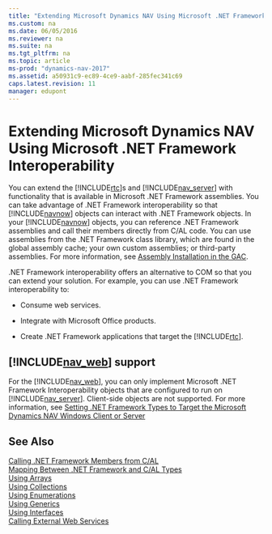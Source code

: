 ```yaml
---
title: "Extending Microsoft Dynamics NAV Using Microsoft .NET Framework Interoperability"
ms.custom: na
ms.date: 06/05/2016
ms.reviewer: na
ms.suite: na
ms.tgt_pltfrm: na
ms.topic: article
ms-prod: "dynamics-nav-2017"
ms.assetid: a50931c9-ec89-4ce9-aabf-285fec341c69
caps.latest.revision: 11
manager: edupont
---
```

# Extending Microsoft Dynamics NAV Using Microsoft .NET Framework Interoperability
You can extend the [!INCLUDE[rtc](includes/rtc_md.md)]s and [!INCLUDE[nav_server](includes/nav_server_md.md)] with functionality that is available in Microsoft .NET Framework assemblies. You can take advantage of .NET Framework interoperability so that [!INCLUDE[navnow](includes/navnow_md.md)] objects can interact with .NET Framework objects. In your [!INCLUDE[navnow](includes/navnow_md.md)] objects, you can reference .NET Framework assemblies and call their members directly from C/AL code. You can use assemblies from the .NET Framework class library, which are found in the global assembly cache; your own custom assemblies; or third-party assemblies. For more information, see [Assembly Installation in the GAC](http://go.microsoft.com/fwlink/?LinkID=196848).  

 .NET Framework interoperability offers an alternative to COM so that you can extend your solution. For example, you can use .NET Framework interoperability to:  

-   Consume web services.  

-   Integrate with Microsoft Office products.  

-   Create .NET Framework applications that target the [!INCLUDE[rtc](includes/rtc_md.md)].  

## [!INCLUDE[nav_web](includes/nav_web_md.md)] support  
 For the [!INCLUDE[nav_web](includes/nav_web_md.md)], you can only implement Microsoft .NET Framework Interoperability objects that are configured to run on [!INCLUDE[nav_server](includes/nav_server_md.md)]. Client-side objects are not supported. For more information, see [Setting .NET Framework Types to Target the Microsoft Dynamics NAV Windows Client or Server](Setting-.NET-Framework-Types-to-Target-the-Microsoft-Dynamics-NAV-Windows-Client-or-Server.md)  

## See Also  
 [Calling .NET Framework Members from C/AL](Calling-.NET-Framework-Members-from-C-AL.md)   
 [Mapping Between .NET Framework and C/AL Types](Mapping-Between-.NET-Framework-and-C-AL-Types.md)   
 [Using Arrays](Using-Arrays.md)   
 [Using Collections](Using-Collections.md)   
 [Using Enumerations](Using-Enumerations.md)   
 [Using Generics](Using-Generics.md)   
 [Using Interfaces](Using-Interfaces.md)   
 [Calling External Web Services](Calling-External-Web-Services.md)
